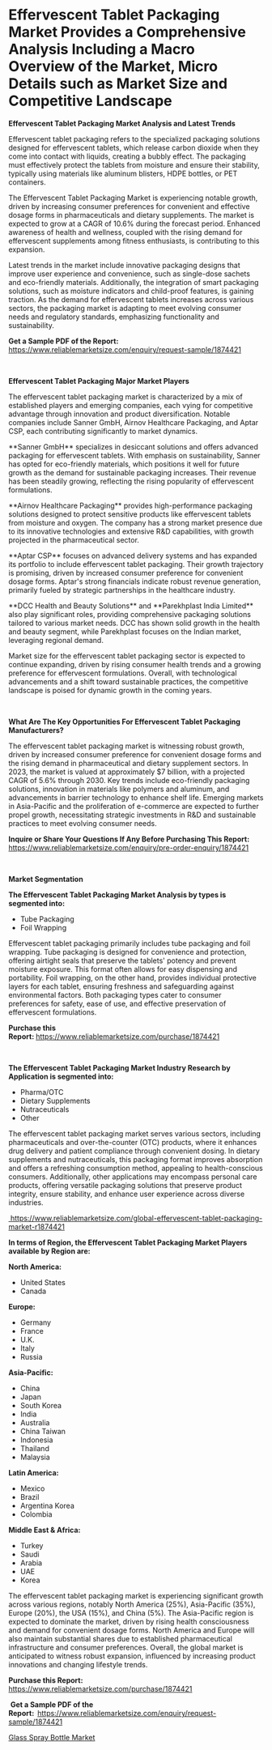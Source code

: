 <p><h1>Effervescent Tablet Packaging Market Provides a Comprehensive Analysis Including a Macro Overview of the Market, Micro Details such as Market Size and Competitive Landscape</h1></p><p><strong>Effervescent Tablet Packaging Market Analysis and Latest Trends</strong></p>
<p><p>Effervescent tablet packaging refers to the specialized packaging solutions designed for effervescent tablets, which release carbon dioxide when they come into contact with liquids, creating a bubbly effect. The packaging must effectively protect the tablets from moisture and ensure their stability, typically using materials like aluminum blisters, HDPE bottles, or PET containers.</p><p>The Effervescent Tablet Packaging Market is experiencing notable growth, driven by increasing consumer preferences for convenient and effective dosage forms in pharmaceuticals and dietary supplements. The market is expected to grow at a CAGR of 10.6% during the forecast period. Enhanced awareness of health and wellness, coupled with the rising demand for effervescent supplements among fitness enthusiasts, is contributing to this expansion.</p><p>Latest trends in the market include innovative packaging designs that improve user experience and convenience, such as single-dose sachets and eco-friendly materials. Additionally, the integration of smart packaging solutions, such as moisture indicators and child-proof features, is gaining traction. As the demand for effervescent tablets increases across various sectors, the packaging market is adapting to meet evolving consumer needs and regulatory standards, emphasizing functionality and sustainability.</p></p>
<p><strong>Get a Sample PDF of the Report:&nbsp;</strong> <a href="https://www.reliablemarketsize.com/enquiry/request-sample/1874421?utm_campaign=2307&utm_medium=2&utm_source=Github&utm_content=ia&utm_term=08032025&utm_id=effervescent-tablet-packaging">https://www.reliablemarketsize.com/enquiry/request-sample/1874421</a></p>
<p>&nbsp;</p>
<p><strong>Effervescent Tablet Packaging Major Market Players</strong></p>
<p><p>The effervescent tablet packaging market is characterized by a mix of established players and emerging companies, each vying for competitive advantage through innovation and product diversification. Notable companies include Sanner GmbH, Airnov Healthcare Packaging, and Aptar CSP, each contributing significantly to market dynamics.</p><p>**Sanner GmbH** specializes in desiccant solutions and offers advanced packaging for effervescent tablets. With emphasis on sustainability, Sanner has opted for eco-friendly materials, which positions it well for future growth as the demand for sustainable packaging increases. Their revenue has been steadily growing, reflecting the rising popularity of effervescent formulations.</p><p>**Airnov Healthcare Packaging** provides high-performance packaging solutions designed to protect sensitive products like effervescent tablets from moisture and oxygen. The company has a strong market presence due to its innovative technologies and extensive R&D capabilities, with growth projected in the pharmaceutical sector.</p><p>**Aptar CSP** focuses on advanced delivery systems and has expanded its portfolio to include effervescent tablet packaging. Their growth trajectory is promising, driven by increased consumer preference for convenient dosage forms. Aptar's strong financials indicate robust revenue generation, primarily fueled by strategic partnerships in the healthcare industry.</p><p>**DCC Health and Beauty Solutions** and **Parekhplast India Limited** also play significant roles, providing comprehensive packaging solutions tailored to various market needs. DCC has shown solid growth in the health and beauty segment, while Parekhplast focuses on the Indian market, leveraging regional demand.</p><p>Market size for the effervescent tablet packaging sector is expected to continue expanding, driven by rising consumer health trends and a growing preference for effervescent formulations. Overall, with technological advancements and a shift toward sustainable practices, the competitive landscape is poised for dynamic growth in the coming years.</p></p>
<p>&nbsp;</p>
<p><strong>What Are The Key Opportunities For Effervescent Tablet Packaging Manufacturers?</strong></p>
<p><p>The effervescent tablet packaging market is witnessing robust growth, driven by increased consumer preference for convenient dosage forms and the rising demand in pharmaceutical and dietary supplement sectors. In 2023, the market is valued at approximately $7 billion, with a projected CAGR of 5.6% through 2030. Key trends include eco-friendly packaging solutions, innovation in materials like polymers and aluminum, and advancements in barrier technology to enhance shelf life. Emerging markets in Asia-Pacific and the proliferation of e-commerce are expected to further propel growth, necessitating strategic investments in R&D and sustainable practices to meet evolving consumer needs.</p></p>
<p><strong>Inquire or Share Your Questions If Any Before Purchasing This Report:</strong> <a href="https://www.reliablemarketsize.com/enquiry/pre-order-enquiry/1874421?utm_campaign=2307&utm_medium=2&utm_source=Github&utm_content=ia&utm_term=08032025&utm_id=effervescent-tablet-packaging">https://www.reliablemarketsize.com/enquiry/pre-order-enquiry/1874421</a></p>
<p>&nbsp;</p>
<p><strong>Market Segmentation</strong></p>
<p><strong>The Effervescent Tablet Packaging Market Analysis by types is segmented into:</strong></p>
<p><ul><li>Tube Packaging</li><li>Foil Wrapping</li></ul></p>
<p><p>Effervescent tablet packaging primarily includes tube packaging and foil wrapping. Tube packaging is designed for convenience and protection, offering airtight seals that preserve the tablets' potency and prevent moisture exposure. This format often allows for easy dispensing and portability. Foil wrapping, on the other hand, provides individual protective layers for each tablet, ensuring freshness and safeguarding against environmental factors. Both packaging types cater to consumer preferences for safety, ease of use, and effective preservation of effervescent formulations.</p></p>
<p><strong>Purchase this Report:&nbsp;</strong><a href="https://www.reliablemarketsize.com/purchase/1874421?utm_campaign=2307&utm_medium=2&utm_source=Github&utm_content=ia&utm_term=08032025&utm_id=effervescent-tablet-packaging">https://www.reliablemarketsize.com/purchase/1874421</a></p>
<p>&nbsp;</p>
<p><strong>The Effervescent Tablet Packaging Market Industry Research by Application is segmented into:</strong></p>
<p><ul><li>Pharma/OTC</li><li>Dietary Supplements</li><li>Nutraceuticals</li><li>Other</li></ul></p>
<p><p>The effervescent tablet packaging market serves various sectors, including pharmaceuticals and over-the-counter (OTC) products, where it enhances drug delivery and patient compliance through convenient dosing. In dietary supplements and nutraceuticals, this packaging format improves absorption and offers a refreshing consumption method, appealing to health-conscious consumers. Additionally, other applications may encompass personal care products, offering versatile packaging solutions that preserve product integrity, ensure stability, and enhance user experience across diverse industries.</p></p>
<p><a href="https://www.reliablemarketsize.com/global-effervescent-tablet-packaging-market-r1874421?utm_campaign=2307&utm_medium=2&utm_source=Github&utm_content=ia&utm_term=08032025&utm_id=effervescent-tablet-packaging">&nbsp;https://www.reliablemarketsize.com/global-effervescent-tablet-packaging-market-r1874421</a></p>
<p><strong>In terms of Region, the Effervescent Tablet Packaging Market Players available by Region are:</strong></p>
<p>
    <p> <strong> North America: </strong>
        <ul>
            <li>United States</li>
            <li>Canada</li>
        </ul>
        </p> 
    <p> <strong> Europe: </strong>
        <ul>
            <li>Germany</li>
            <li>France</li>
            <li>U.K.</li>
            <li>Italy</li>
            <li>Russia</li>
        </ul>
        </p> 
    <p> <strong> Asia-Pacific: </strong>
        <ul>
            <li>China</li>
            <li>Japan</li>
            <li>South Korea</li>
            <li>India</li>
            <li>Australia</li>
            <li>China Taiwan</li>
            <li>Indonesia</li>
            <li>Thailand</li>
            <li>Malaysia</li>
        </ul>
        </p> 
    <p> <strong> Latin America: </strong>
        <ul>
            <li>Mexico</li>
            <li>Brazil</li>
            <li>Argentina Korea</li>
            <li>Colombia</li>
        </ul>
        </p> 
    <p> <strong> Middle East & Africa: </strong>
        <ul>
            <li>Turkey</li>
            <li>Saudi</li>
            <li>Arabia</li>
            <li>UAE</li>
            <li>Korea</li>
        </ul>
    </p>
    </p>
<p><p>The effervescent tablet packaging market is experiencing significant growth across various regions, notably North America (25%), Asia-Pacific (35%), Europe (20%), the USA (15%), and China (5%). The Asia-Pacific region is expected to dominate the market, driven by rising health consciousness and demand for convenient dosage forms. North America and Europe will also maintain substantial shares due to established pharmaceutical infrastructure and consumer preferences. Overall, the global market is anticipated to witness robust expansion, influenced by increasing product innovations and changing lifestyle trends.</p></p>
<p><strong>Purchase this Report: </strong><a href="https://www.reliablemarketsize.com/purchase/1874421?utm_campaign=2307&utm_medium=2&utm_source=Github&utm_content=ia&utm_term=08032025&utm_id=effervescent-tablet-packaging">https://www.reliablemarketsize.com/purchase/1874421</a></p>
<p>&nbsp;<strong>Get a Sample PDF of the Report:&nbsp;&nbsp;</strong><a href="https://www.reliablemarketsize.com/enquiry/request-sample/1874421?utm_campaign=2307&utm_medium=2&utm_source=Github&utm_content=ia&utm_term=08032025&utm_id=effervescent-tablet-packaging">https://www.reliablemarketsize.com/enquiry/request-sample/1874421</a></p>
<p><strong></strong></p>
<p><p><a href="https://github.com/WashimHussain441/Market-Research-Report-List-1/blob/main/glass-spray-bottle-market.md?utm_campaign=2307&utm_medium=2&utm_source=Github&utm_content=ia&utm_term=08032025&utm_id=effervescent-tablet-packaging">Glass Spray Bottle Market</a></p></p>